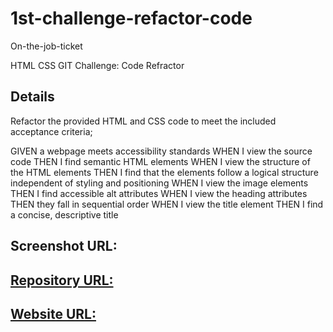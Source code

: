 <h1>1st-challenge-refactor-code</h1>
On-the-job-ticket

<p>HTML CSS GIT Challenge: Code Refractor</p>

<h2>
Details
</h2>

<p>Refactor the provided HTML and CSS code to meet the included acceptance criteria;</p>

<p>
GIVEN a webpage meets accessibility standards
WHEN I view the source code
THEN I find semantic HTML elements
WHEN I view the structure of the HTML elements
THEN I find that the elements follow a logical structure independent of styling and positioning
WHEN I view the image elements
THEN I find accessible alt attributes
WHEN I view the heading attributes
THEN they fall in sequential order
WHEN I view the title element
THEN I find a concise, descriptive title
</p>

<h2>
Screenshot URL:
<a href=""</a> 
</h2>

<h2>
Repository URL:
<a href="https://github.com/utake6d6/1-code-refractor.git"</a>
</h2>

<h2>
Website URL:
<a href=""</a>
</h2>
